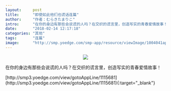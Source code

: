 ```yaml
---
layout:     post
title:      "即使如此他们也谎话连篇"
author:     "作者：むらきたまりこ"
intro:      "在你的身边有那些会说谎的人吗？在交织的谎言里，创造写实的青春爱情故事！"
date:       "2018-02-14 12:17:18"
categories: "其他"
tags:       "连篇"
image:      "http://smp.yoedge.com/smp-app/resource/viewImage/1004041appline.png"
---
```

<div style="text-align: center">
<p><img src="http://smp.yoedge.com/smp-app/resource/viewImage/1004041appline.png"/></p>
</div>
<p class="post-meta">
<span>在你的身边有那些会说谎的人吗？在交织的谎言里，创造写实的青春爱情故事！</span>
</p>
[http://smp3.yoedge.com/view/gotoAppLine/1115681](http://smp3.yoedge.com/view/gotoAppLine/1115681){:target="_blank"}


